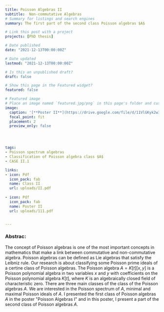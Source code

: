 ```yaml
---
title: Poisson Algebras II
subtitle:  Non-commutative Algebras
# Summary for listings and search engines
summary: The first part of the second class Poisson algebras $A$

# Link this post with a project
projects: [PhD thesis]

# Date published
date: "2021-12-13T00:00:00Z"

# Date updated
lastmod: "2021-12-13T00:00:00Z"

# Is this an unpublished draft?
draft: false

# Show this page in the Featured widget?
featured: false

# Featured image
# Place an image named `featured.jpg/png` in this page's folder and customize its options here.
image:
  caption: '[**Poster II**](https://drive.google.com/file/d/11VlGKyk2wIehrxDSrAe5yFR5D7GCxRR1/view?usp=sharing)'
  focal_point: fit
  placement: 2
  preview_only: false




tags:
- Poisson spectrum algebras
- Classification of Poisson algebra class $A$
- CASE II.1

links:
- icon: Pdf
  icon_pack: fab
  name: Class II
  url: uploads/II.pdf
  
- icon: Pdf
  icon_pack: fab
  name: Poster II
  url: uploads/111.pdf


---
```




### Abstrac:

The concept of Poisson algebras is one of the most important concepts in mathematics that make a link between commutative and non-commutative algebra. 
Poisson algebras can be defined as Lie algebras that satisfy the Leibniz rule. Our research is about classifying some Poisson prime ideals of a certine class of Poisson algebras.
The Poisson algebra $A=K[t][x,y]$ is a   Poisson polynomial algebra in two variables $x$ and $y$ with coefficients on the Poisson polynomial algebra $K[t]$, where $K$ is an algebraically closed field 
of characteristic zero. There are three main classes of the class of the Poisson algebras $A$. We are interested in the Poisson spectrum of $A$, 
minimal and maximal Poisson ideals of $A$. I presented the first class of Poisson algebras $A$ in the poster "Poisson Algebras I" and in this poster, 
I  present a part of the second class of Poisson algebras $A$.




